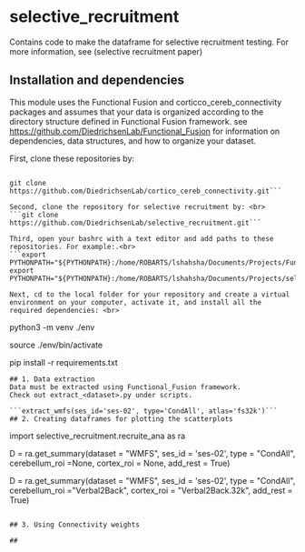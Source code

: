 # selective_recruitment

Contains code to make the dataframe for selective recruitment testing.
For more information, see (selective recruitment paper)

## Installation and dependencies
This module uses the Functional Fusion and corticco_cereb_connectivity packages and assumes that your data is organized according to the directory structure defined in Functional Fusion framework.
see https://github.com/DiedrichsenLab/Functional_Fusion for information on dependencies, data structures, and how to organize your dataset.

First, clone these repositories by:<br>
```git clone https://github.com/DiedrichsenLab/Functional_Fusion.git

git clone https://github.com/DiedrichsenLab/cortico_cereb_connectivity.git```

Second, clone the repository for selective recruitment by: <br>
```git clone https://github.com/DiedrichsenLab/selective_recruitment.git```

Third, open your bashrc with a text editor and add paths to these repositories. For example:.<br>
```export PYTHONPATH="${PYTHONPATH}:/home/ROBARTS/lshahsha/Documents/Projects/Functional_Fusion"
export PYTHONPATH="${PYTHONPATH}:/home/ROBARTS/lshahsha/Documents/Projects/selective_recruitment"```

Next, cd to the local folder for your repository and create a virtual environment on your computer, activate it, and install all the required dependencies: <br>
```
python3 -m venv ./env

source ./env/bin/activate

pip install -r requirements.txt
```
## 1. Data extraction
Data must be extracted using Functional_Fusion framework. 
Check out extract_<dataset>.py under scripts.

```extract_wmfs(ses_id='ses-02', type='CondAll', atlas='fs32k')```
## 2. Creating dataframes for plotting the scatterplots

```
import selective_recruitment.recruite_ana as ra

D = ra.get_summary(dataset = "WMFS", 
                ses_id = 'ses-02', 
                type = "CondAll", 
                cerebellum_roi =None, 
                cortex_roi = None,
                add_rest = True)

D = ra.get_summary(dataset = "WMFS", 
                ses_id = 'ses-02', 
                type = "CondAll", 
                cerebellum_roi ="Verbal2Back", 
                cortex_roi = "Verbal2Back.32k",
                add_rest = True)
```

## 3. Using Connectivity weights

##

